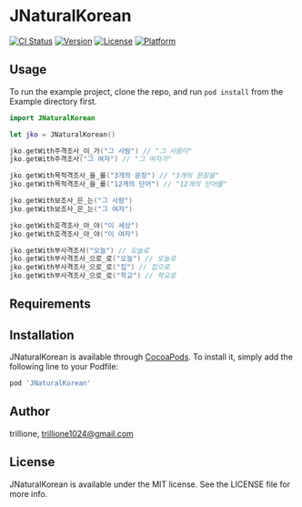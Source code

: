 # JNaturalKorean

[![CI Status](http://img.shields.io/travis/trillione/JNaturalKorean.svg?style=flat)](https://travis-ci.org/trillione/JNaturalKorean)
[![Version](https://img.shields.io/cocoapods/v/JNaturalKorean.svg?style=flat)](http://cocoapods.org/pods/JNaturalKorean)
[![License](https://img.shields.io/cocoapods/l/JNaturalKorean.svg?style=flat)](http://cocoapods.org/pods/JNaturalKorean)
[![Platform](https://img.shields.io/cocoapods/p/JNaturalKorean.svg?style=flat)](http://cocoapods.org/pods/JNaturalKorean)

## Usage

To run the example project, clone the repo, and run `pod install` from the Example directory first.
```Swift
import JNaturalKorean

let jko = JNaturalKorean() 

jko.getWith주격조사_이_가("그 사람") // "그 사람이"
jko.getWith주격조사("그 여자") // "그 여자가"

jko.getWith목적격조사_을_를("3개의 문장") // "3개의 문장을"
jko.getWith목적격조사_을_를("12개의 단어") // "12개의 단어를"

jko.getWith보조사_은_는("그 사람")
jko.getWith보조사_은_는("그 여자")

jko.getWith호격조사_아_야("이 세상")
jko.getWith호격조사_아_야("이 여자")

jko.getWith부사격조사("오늘") // 오늘로
jko.getWith부사격조사_으로_로("오늘") // 오늘로
jko.getWith부사격조사_으로_로("집") // 집으로
jko.getWith부사격조사_으로_로("학교") // 학교로
```

## Requirements

## Installation

JNaturalKorean is available through [CocoaPods](http://cocoapods.org). To install
it, simply add the following line to your Podfile:

```ruby
pod 'JNaturalKorean'
```

## Author

trillione, trillione1024@gmail.com

## License

JNaturalKorean is available under the MIT license. See the LICENSE file for more info.
